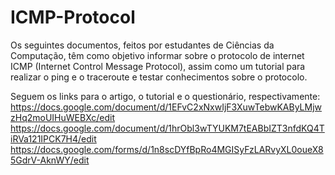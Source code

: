 # ICMP-Protocol
Os seguintes documentos, feitos por estudantes de Ciências da Computação, têm como objetivo informar sobre o protocolo de internet ICMP (Internet Control Message Protocol), assim como um tutorial para realizar o ping e o traceroute e testar conhecimentos sobre o protocolo.

Seguem os links para o artigo, o tutorial e o questionário, respectivamente:
https://docs.google.com/document/d/1EFvC2xNxwIjF3XuwTebwKAByLMjwzHq2moUIHuWEBXc/edit
https://docs.google.com/document/d/1hrObl3wTYUKM7tEABbIZT3nfdKQ4TiRVa121IPCK7H4/edit
https://docs.google.com/forms/d/1n8scDYfBpRo4MGISyFzLARvyXL0oueX85GdrV-AknWY/edit
